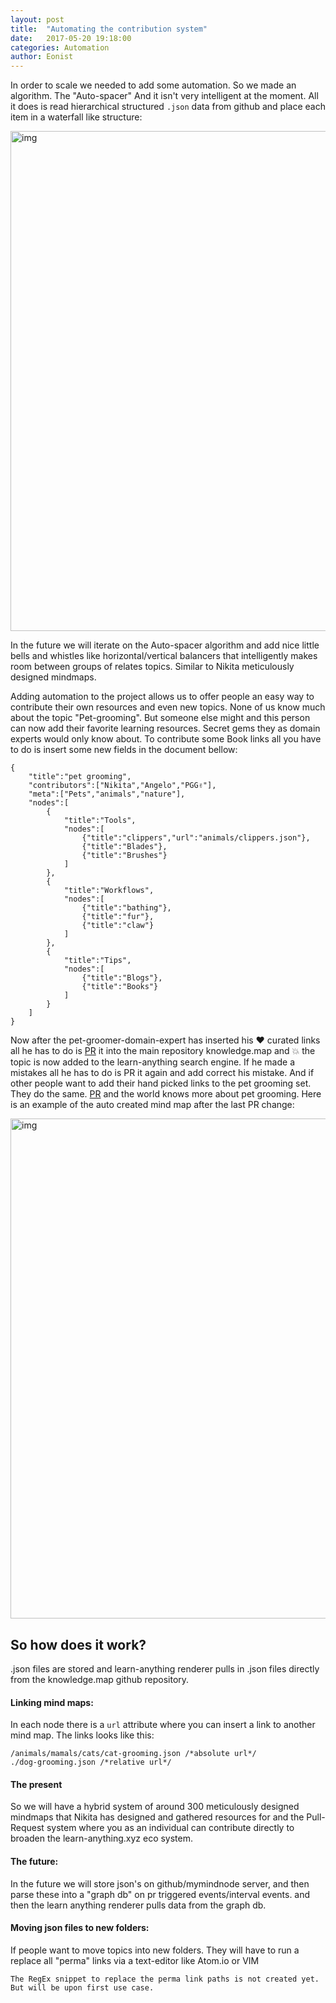 ```yaml
---
layout: post
title:  "Automating the contribution system"
date:   2017-05-20 19:18:00
categories: Automation
author: Eonist
---
```


In order to scale we needed to add some automation. So we made an algorithm. The "Auto-spacer" And it isn't very intelligent at the moment. All it does is read hierarchical structured `.json` data from github and place each item in a waterfall like structure: 

<img width="800" alt="img" src="https://raw.githubusercontent.com/learn-anything/img/master/devops.png">

In the future we will iterate on the Auto-spacer algorithm and add nice little bells and whistles like horizontal/vertical balancers that intelligently makes room between groups of relates topics. Similar to Nikita meticulously designed mindmaps.

Adding automation to the project allows us to offer people an easy way to contribute their own resources and even new topics. None of us know much about the topic "Pet-grooming". But someone else might and this person can now add their favorite learning resources. Secret gems they as domain experts would only know about. To contribute some Book links all you have to do is insert some new fields in the document bellow: 

```
{
	"title":"pet grooming",
	"contributors":["Nikita","Angelo","PGG✌️"],
	"meta":["Pets","animals","nature"],
	"nodes":[
		{
			"title":"Tools",
			"nodes":[
				{"title":"clippers","url":"animals/clippers.json"},
				{"title":"Blades"},
				{"title":"Brushes"}
			]
		},
		{
			"title":"Workflows",
			"nodes":[
				{"title":"bathing"},
				{"title":"fur"},
				{"title":"claw"}
			]
		},
		{
			"title":"Tips",
			"nodes":[
				{"title":"Blogs"},
				{"title":"Books"}
			]
		}
	]
}
```

Now after the pet-groomer-domain-expert has inserted his ❤️ curated links all he has to do is [PR](https://help.github.com/articles/about-pull-requests/) it into the main repository knowledge.map and 💥 the topic is now added to the learn-anything search engine. If he made a mistakes all he has to do is PR it again and add correct his mistake. And if other people want to add their hand picked links to the pet grooming set. They do the same. [PR](https://help.github.com/articles/about-pull-requests/) and the world knows more about pet grooming. Here is an example of the auto created mind map after the last PR change:

<img width="800" alt="img" src="https://raw.githubusercontent.com/learn-anything/img/master/petgrooming.png">

## So how does it work?
.json files are stored and learn-anything renderer pulls in .json files directly from the knowledge.map github repository.

#### Linking mind maps:
In each node there is a `url` attribute where you can insert a link to another mind map. The links looks like this:

```
/animals/mamals/cats/cat-grooming.json /*absolute url*/
./dog-grooming.json /*relative url*/
```

#### The present
So we will have a hybrid system of around 300 meticulously designed mindmaps that Nikita has designed and gathered resources for and the Pull-Request system where you as an individual can contribute directly to broaden the learn-anything.xyz eco system. 

#### The future:
In the future we will store json's on github/mymindnode server, and then parse these into a "graph db" on pr triggered events/interval events. and then the learn anything renderer pulls data from the graph db.

#### Moving json files to new folders:
If people want to move topics into new folders. They will have to run a replace all "perma" links via a text-editor like Atom.io or VIM
```
The RegEx snippet to replace the perma link paths is not created yet. But will be upon first use case. 
```
